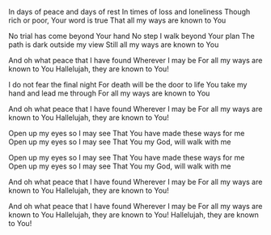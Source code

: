 In days of peace and days of rest
In times of loss and loneliness
Though rich or poor, Your word is true
That all my ways are known to You

No trial has come beyond Your hand
No step I walk beyond Your plan
The path is dark outside my view
Still all my ways are known to You

And oh what peace that I have found
Wherever I may be
For all my ways are known to You
Hallelujah, they are known to You!

I do not fear the final night
For death will be the door to life
You take my hand and lead me through
For all my ways are known to You

And oh what peace that I have found
Wherever I may be
For all my ways are known to You
Hallelujah, they are known to You!

Open up my eyes so I may see
That You have made these ways for me
Open up my eyes so I may see
That You my God, will walk with me

Open up my eyes so I may see
That You have made these ways for me
Open up my eyes so I may see
That You my God, will walk with me

And oh what peace that I have found
Wherever I may be
For all my ways are known to You
Hallelujah, they are known to You!

And oh what peace that I have found
Wherever I may be
For all my ways are known to You
Hallelujah, they are known to You!
Hallelujah, they are known to You!